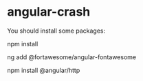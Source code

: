 # angular-crash

You should install some packages:

npm install

ng add @fortawesome/angular-fontawesome

npm install @angular/http 
